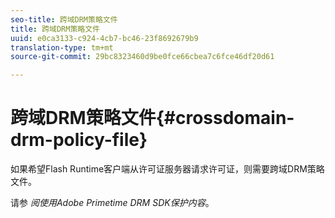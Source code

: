 ```yaml
---
seo-title: 跨域DRM策略文件
title: 跨域DRM策略文件
uuid: e0ca3133-c924-4cb7-bc46-23f8692679b9
translation-type: tm+mt
source-git-commit: 29bc8323460d9be0fce66cbea7c6fce46df20d61

---
```



# 跨域DRM策略文件{#crossdomain-drm-policy-file}

如果希望Flash Runtime客户端从许可证服务器请求许可证，则需要跨域DRM策略文件。

请参 *阅使用Adobe Primetime DRM SDK保护内容*。
